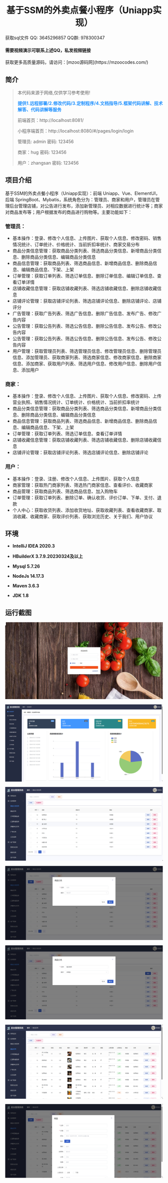 <p><h1 align="center">基于SSM的外卖点餐小程序（Uniapp实现）</h1></p>

<p> 获取sql文件 QQ: 3645296857 QQ群: 978300347 </p>
<h4> 需要视频演示可联系上述QQ，私发视频链接 </h4>
<p> 获取更多高质量源码，请访问：[mzoo源码网](https://mzoocodes.com/)</p>

## 简介

> 本代码来源于网络,仅供学习参考使用!
>
> <b style="color: dodgerblue"> 提供1.远程部署/2.修改代码/3.定制程序/4.文档指导/5.框架代码讲解、技术解答、代码讲解等服务 </b>
>
> 前端首页：http://localhost:8081/
>
> 小程序端首页：http://localhost:8080/#/pages/login/login
>
> 管理员: admin 密码: 123456
>
> 商家：hug 密码: 123456
>
> 用户：zhangsan 密码: 123456

## 项目介绍

基于SSM的外卖点餐小程序（Uniapp实现）：前端 Uniapp、Vue、ElementUI，后端 SpringBoot、Mybatis，系统角色分为：管理员、商家和用户，管理员在管理后台管理店铺，对公告进行发布，添加新管理员、对相应数据进行统计等；商家对商品发布等；用户根据发布的商品进行购物等。主要功能如下：

### 管理员：

- 基本操作：登录、修改个人信息、上传图片、获取个人信息、修改密码、销售情况统计、订单统计、价格统计、当前折扣率统计、商家交易分布
- 商品分类信息管理：获取商品分类列表、筛选商品分类信息、新增商品分类信息、删除商品分类信息、编辑商品分类信息
- 商品信息管理：获取商品列表、筛选商品信息、新增商品信息、删除商品信息、编辑商品信息、下架、上架
- 订单管理：获取订单列表、筛选订单信息、删除订单信息、编辑订单信息、查看订单详情
- 店铺收藏信息管理：获取店铺收藏列表、筛选店铺收藏信息、删除店铺收藏信息
- 店铺评论管理：获取店铺评论列表、筛选店铺评论信息、删除店铺评论、店铺评分
- 广告管理：获取广告列表、筛选广告信息、删除广告信息、发布广告、修改广告内容
- 公告管理：获取公告列表、筛选公告信息、删除公告信息、发布公告、修改公告内容
- 公告管理：获取公告列表、筛选公告信息、删除公告信息、发布公告、修改公告内容
- 用户管理：获取管理员列表、筛选管理员信息、修改管理员信息、删除管理员信息、添加管理员、获取商家列表、筛选商家信息、修改商家信息、删除商家信息、添加商家、获取用户列表、筛选用户信息、修改用户信息、删除用户信息、添加用户

### 商家：

- 基本操作：登录、修改个人信息、上传图片、获取个人信息、修改密码、上传营业执照、销售情况统计、订单统计、价格统计、当前折扣率统计
- 商品分类信息管理：获取商品分类列表、筛选商品分类信息、新增商品分类信息、删除商品分类信息、编辑商品分类信息
- 商品信息管理：获取商品列表、筛选商品信息、新增商品信息、删除商品信息、编辑商品信息、下架、上架
- 订单管理：获取订单列表、筛选订单信息、查看订单详情
- 店铺收藏信息管理：获取店铺收藏列表、筛选店铺收藏信息、删除店铺收藏信息
- 店铺评论管理：获取店铺评论列表、筛选店铺评论信息、删除店铺评论

### 用户：

- 基本操作：登录、注册、修改个人信息、上传图片、获取个人信息
- 商家管理：获取热门商家列表、筛选热门商家信息、查看评价、收藏商家
- 商品管理：获取商品列表、筛选商品信息、加入购物车
- 订单管理：获取订单列表、删除订单、确认收货、评价订单、下单、支付、退款
- 个人中心：获取收货列表、添加收货地址、获取收藏列表、查看收藏商家、取消收藏、收藏商家、获取评价列表、获取浏览历史、关于我们、用户协议

## 环境

- <b>IntelliJ IDEA 2020.3</b>

- <b>HBuilderX 3.7.9.20230324及以上</b>

- <b>Mysql 5.7.26</b>

- <b>NodeJs 14.17.3</b>

- <b>Maven 3.6.3</b>

- <b>JDK 1.8</b>


## 运行截图

![](screenshot/1.png)

![](screenshot/2.png)

![](screenshot/3.png)

![](screenshot/4.png)

![](screenshot/5.png)

![](screenshot/6.png)

![](screenshot/7.png)
